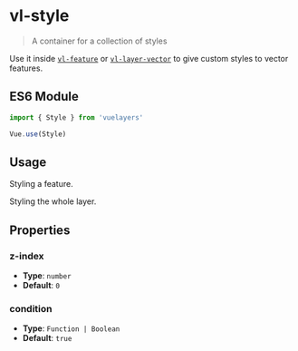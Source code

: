# vl-style

> A container for a collection of styles

Use it inside [`vl-feature`](/docs/component/feature.md) or [`vl-layer-vector`](/docs/component/vector-layer.md) to give custom styles to vector features.

## ES6 Module

```javascript
import { Style } from 'vuelayers'

Vue.use(Style)
```

## Usage

Styling a feature.

<vuep template="#circle-style-feature"></vuep>

<script v-pre type="text/x-template" id="circle-style-feature">
<template>
  <div>
    <vl-map :load-tiles-while-animating="true" :load-tiles-while-interacting="true" data-projection="EPSG:4326" style="height: 400px">
      <vl-view :zoom.sync="zoom" :center.sync="center" :rotation.sync="rotation"></vl-view>

      <vl-layer-tile>
        <vl-source-osm></vl-source-osm>
      </vl-layer-tile>

      <vl-layer-vector>
        <vl-feature>
          <vl-geom-point
            :coordinates="[12.492442,41.890170]"
          ></vl-geom-point>

          <vl-style>
            <vl-style-circle :radius="20">
              <vl-style-fill color="white"></vl-style-fill>
              <vl-style-stroke color="red"></vl-style-stroke>
            </vl-style-circle>
          </vl-style>
        </vl-feature>
      </vl-layer-vector>
    </vl-map>
  </div>
</template>

<script>
  export default {
    data () {
      return {
        zoom: 15,
        center: [12.492442,41.890170],
        rotation: 0,
      }
    },
  }
</script>
</script>

Styling the whole layer.

<vuep template="#circle-style-layer"></vuep>

<script v-pre type="text/x-template" id="circle-style-layer">
<template>
  <div>
    <vl-map :load-tiles-while-animating="true" :load-tiles-while-interacting="true" data-projection="EPSG:4326" style="height: 400px">
      <vl-view :zoom.sync="zoom" :center.sync="center" :rotation.sync="rotation"></vl-view>

      <vl-layer-tile>
        <vl-source-osm></vl-source-osm>
      </vl-layer-tile>

      <vl-layer-vector>
        <vl-source-vector :features="features"></vl-source-vector>

        <vl-style-box>
          <vl-style-fill color="white"></vl-style-fill>
          <vl-style-stroke color="red"></vl-style-stroke>
          <vl-style-icon src="/_media/marker.png" :anchor="[.5, 1]" :scale=".3"></vl-style-icon>
        </vl-style-box>
      </vl-layer-vector>
    </vl-map>
  </div>
</template>

<script>
  export default {
    data () {
      return {
        zoom: 15,
        center: [12.492442,41.890170],
        rotation: 0,
        features: [
          {
            type: 'Feature',
            geometry: {
              type: 'Point',
              coordinates: [12.492442,41.890170],
            },
            properties: {},
          },
          {
            "type": "Feature",
            "properties": {},
            "geometry": {
              "type": "Polygon",
              "coordinates": [
                [
                  [
                    12.483816146850586,
                    41.88866861985328
                  ],
                  [
                    12.488279342651365,
                    41.886687809812926
                  ],
                  [
                    12.489266395568846,
                    41.89032989704626
                  ],
                  [
                    12.485275268554686,
                    41.89109662579462
                  ],
                  [
                    12.483816146850586,
                    41.88866861985328
                  ]
                ]
              ]
            }
          }
        ],
      }
    },
  }
</script>
</script>

## Properties

### z-index

- **Type**: `number`
- **Default**: `0`

### condition

- **Type**: `Function | Boolean`
- **Default**: `true`
